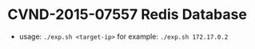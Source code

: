 # CVND-2015-07557 Redis Database
* usage: `./exp.sh <target-ip>`
  for example: `./exp.sh 172.17.0.2`